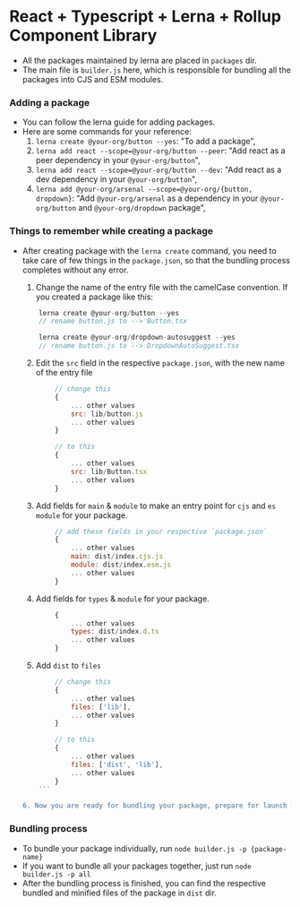 # React + Typescript + Lerna + Rollup Component Library

* All the packages maintained by lerna are placed in `packages` dir.
* The main file is `builder.js` here, which is responsible for bundling all the packages into CJS and ESM modules.

### Adding a package
* You can follow the lerna guide for adding packages.
* Here are some commands for your reference:
	1. `lerna create @your-org/button --yes`: "To add a package",
	2. `lerna add react --scope=@your-org/button --peer`: "Add react as a peer dependency in your `@your-org/button`",
	3. `lerna add react --scope=@your-org/button --dev`: "Add react as a dev dependency in your `@your-org/button`",
	4. `lerna add @your-org/arsenal --scope=@your-org/{button, dropdown}`: "Add `@your-org/arsenal` as a dependency in your `@your-org/button` and `@your-org/dropdown` package",

### Things to remember while creating a package
* After creating package with the `lerna create` command, you need to take care of few things in the `package.json`, so that the bundling process completes without any error. 
	1. Change the name of the entry file with the camelCase convention. If you created a package like this:
	
	````js
		lerna create @your-org/button --yes
		// rename button.js to --> Button.tsx

		lerna create @your-org/dropdown-autosuggest --yes
		// rename button.js to --> DropdownAutoSuggest.tsx
	````

	2. Edit the `src` field in the respective `package.json`, with the new name of the entry file
	
	````js
			// change this
			{																					
				... other values												
				src: lib/button.js		  					
				... other values												
			}																					

			// to this
			{																					
				... other values												
				src: lib/Button.tsx		  					
				... other values												
			}	
	````

	3. Add fields for `main` & `module` to make an entry point for `cjs` and `es module` for your package.
	
	````js
			// add these fields in your respective `package.json`
			{																					
				... other values												
				main: dist/index.cjs.js
				module: dist/index.esm.js
				... other values												
			}	
	````

	4. Add fields for `types` & `module` for your package.
	
	````js
			{																					
				... other values												
				types: dist/index.d.ts
				... other values												
			}	
	````

	5. Add `dist` to `files`

	```js
			// change this
			{																					
				... other values
				files: ['lib'],
				... other values
			}																					

			// to this
			{																					
				... other values												
				files: ['dist', 'lib'],
				... other values												
			}
		```

	6. Now you are ready for bundling your package, prepare for launch 🚀 ;). But if you still have any confusion then you can check the `package.json` of the `button` component, placed under `packages`.

### Bundling process
* To bundle your package individually, run `node builder.js -p {package-name}`
* If you want to bundle all your packages together, just run `node builder.js -p all`
* After the bundling process is finished, you can find the respective bundled and minified files of the package in `dist` dir.